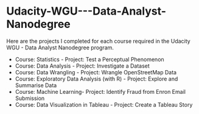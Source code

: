 # Udacity-WGU---Data-Analyst-Nanodegree
Here are the projects I completed for each course required in the Udacity WGU - Data Analyst Nanodegree program. 

* Course: Statistics - Project: Test a Perceptual Phenomenon
* Course: Data Analysis - Project: Investigate a Dataset
* Course: Data Wrangling - Project: Wrangle OpenStreetMap Data
* Course: Exploratory Data Analysis (with R) - Project: Explore and Summarise Data
* Course: Machine Learning- Project: Identify Fraud from Enron Email Submission
* Course: Data Visualization in Tableau - Project: Create a Tableau Story
